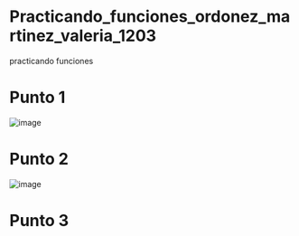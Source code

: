 # Practicando_funciones_ordonez_martinez_valeria_1203
practicando funciones

# Punto 1 
![image](https://github.com/user-attachments/assets/60dd40a5-8fb4-46f9-bb3d-bc8519770f3b)

# Punto 2
![image](https://github.com/user-attachments/assets/d05b1012-1dfb-490b-8cf6-9c88b55e54ab)

# Punto 3


